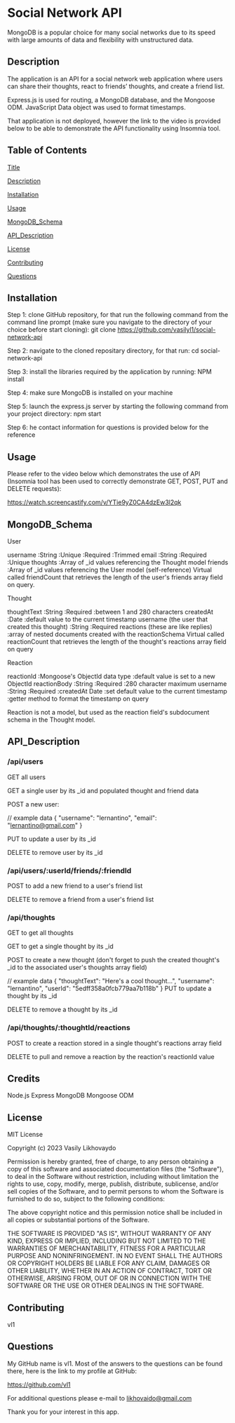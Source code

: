 # Social Network API

MongoDB is a popular choice for many social networks due to its speed with large amounts of data and flexibility with unstructured data. 


## Description

The application is an API for a social network web application where users can share their thoughts, react to friends’ thoughts, and create a friend list.

Express.js is used for routing, a MongoDB database, and the Mongoose ODM. JavaScript Data object was used to format timestamps.

That application is not deployed, however the link to the video is provided below to be able to demonstrate the API functionality using Insomnia tool.

## Table of Contents

  [Title](#title)

  [Description](#description)

  [Installation](#installation)

  [Usage](#usage)

  [MongoDB_Schema](#MongoDB_Schema)

  [API_Description](#API_Description)

  [License](#license)

  [Contributing](#contributing)

  [Questions](#questions)

## Installation

Step 1: clone GitHub repository, for that run the following command from the command line prompt (make sure you navigate to the directory of your choice before start cloning): git clone https://github.com/vasilyl1/social-network-api

Step 2: navigate to the cloned repositary directory, for that run: cd social-network-api

Step 3: install the libraries required by the application by running: NPM install

Step 4: make sure MongoDB is installed on your machine

Step 5: launch the express.js server by starting the following command from your project directory: npm start

Step 6: he contact information for questions is provided below for the reference

## Usage

Please refer to the video below which demonstrates the use of API (Insomnia tool has been used to correctly demonstrate GET, POST, PUT and DELETE requests):

https://watch.screencastify.com/v/YTie9yZ0CA4dzEw3l2qk


## MongoDB_Schema

User

username :String :Unique :Required :Trimmed
email :String :Required :Unique
thoughts :Array of _id values referencing the Thought model
friends :Array of _id values referencing the User model (self-reference)
Virtual called friendCount that retrieves the length of the user's friends array field on query.

Thought

thoughtText :String :Required :between 1 and 280 characters
createdAt :Date :default value to the current timestamp
username (the user that created this thought) :String :Required
reactions (these are like replies) :array of nested documents created with the reactionSchema
Virtual called reactionCount that retrieves the length of the thought's reactions array field on query

Reaction

reactionId :Mongoose's ObjectId data type :default value is set to a new ObjectId
reactionBody :String :Required :280 character maximum
username :String :Required :createdAt
Date :set default value to the current timestamp :getter method to format the timestamp on query

Reaction is not a model, but used as the reaction field's subdocument schema in the Thought model.

## API_Description


### /api/users

GET all users

GET a single user by its _id and populated thought and friend data

POST a new user:

// example data
{
  "username": "lernantino",
  "email": "lernantino@gmail.com"
}

PUT to update a user by its _id

DELETE to remove user by its _id

### /api/users/:userId/friends/:friendId

POST to add a new friend to a user's friend list

DELETE to remove a friend from a user's friend list

### /api/thoughts

GET to get all thoughts

GET to get a single thought by its _id

POST to create a new thought (don't forget to push the created thought's _id to the associated user's thoughts array field)

// example data
{
  "thoughtText": "Here's a cool thought...",
  "username": "lernantino",
  "userId": "5edff358a0fcb779aa7b118b"
}
PUT to update a thought by its _id

DELETE to remove a thought by its _id

### /api/thoughts/:thoughtId/reactions

POST to create a reaction stored in a single thought's reactions array field

DELETE to pull and remove a reaction by the reaction's reactionId value



## Credits

Node.js
Express
MongoDB
Mongoose ODM

## License

MIT License

Copyright (c) 2023 Vasily Likhovaydo

Permission is hereby granted, free of charge, to any person obtaining a copy of this software and associated documentation files (the "Software"), to deal in the Software without restriction, including without limitation the rights to use, copy, modify, merge, publish, distribute, sublicense, and/or sell copies of the Software, and to permit persons to whom the Software is furnished to do so, subject to the following conditions:

The above copyright notice and this permission notice shall be included in all copies or substantial portions of the Software.

THE SOFTWARE IS PROVIDED "AS IS", WITHOUT WARRANTY OF ANY KIND, EXPRESS OR IMPLIED, INCLUDING BUT NOT LIMITED TO THE WARRANTIES OF MERCHANTABILITY, FITNESS FOR A PARTICULAR PURPOSE AND NONINFRINGEMENT. IN NO EVENT SHALL THE AUTHORS OR COPYRIGHT HOLDERS BE LIABLE FOR ANY CLAIM, DAMAGES OR OTHER LIABILITY, WHETHER IN AN ACTION OF CONTRACT, TORT OR OTHERWISE, ARISING FROM, OUT OF OR IN CONNECTION WITH THE SOFTWARE OR THE USE OR OTHER DEALINGS IN THE SOFTWARE.

## Contributing

vl1
  
## Questions

My GitHub name is vl1. Most of the answers to the questions can be found there, here is the link to my profile at GitHub:

https://github.com/vl1

For additional questions please e-mail to likhovaido@gmail.com

Thank you for your interest in this app.
